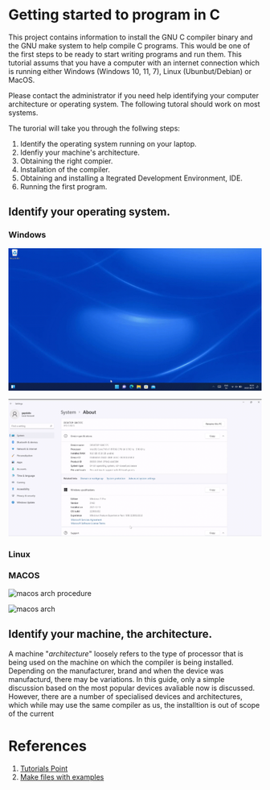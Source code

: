 # Getting started to program in C

This project contains information to install the GNU C compiler binary and the GNU make system to help compile C programs. This would be one of the first steps to be ready to start writing programs and run them. This tutorial assums that you have a computer with an internet connection which is running either Windows (Windows 10, 11, 7), Linux (Ubunbut/Debian) or MacOS. 

Please contact the administrator if you need help identifying your computer architecture or operating system. The following tutoral should work on most systems.

The turorial will take you through the follwing steps:

1. Identify the operating system running on your laptop.
2. Idenfiy your machine's architecture.
3. Obtaining the right compier.
4. Installation of the compiler.
5. Obtaining and installing a Itegrated Development Environment, IDE. 
6. Running the first program.


## Identify your operating system.

### Windows

![windows11 arch procedure](content/windows11-arch-process.gif?raw=true "Windows 11 Arch Procedure")

![windows11 arch](content/windows11-arch.png?raw=true "Windows 11 Arch")

### Linux

### MACOS

![macos arch procedure](content/macos-arch-process.gif?raw=true "Macos Arch Procedure")

![macos arch](content/macos-arch.png?raw=true "Macos Arch")

## Identify your machine, the architecture.

A machine "_architecture_" loosely refers to the type of processor that is being used on the machine on which the compiler is being installed. Depending on the manufacturer, brand and when the device was manufacturd, there may be variations. In this guide, only a simple discussion based on the most popular devices avaliable now is discussed. However, there are a number of specialised devices and architectures, which while may use the same compiler as us, the installtion is out of scope of the current 

# References

1. [Tutorials Point](https://www.tutorialspoint.com/makefile/index.htm)
2. [Make files with examples](https://makefiletutorial.com)